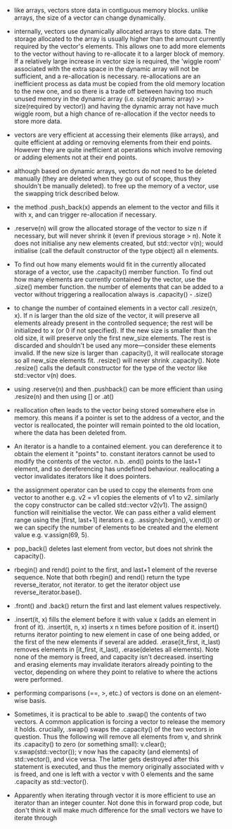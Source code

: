 - like arrays, vectors store data in contiguous memory blocks. unlike arrays, the size of a vector can change dynamically.

- internally, vectors use dynamically allocated arrays to store data. The storage allocated to the array is usually higher than the amount currently required by the vector's elements. This allows one to add more elements to the vector without having to re-allocate it to a larger block of memory. If a relatively large increase in vector size is required, the 'wiggle room' associated with the extra space in the dynamic array will not be sufficient, and a re-allocation is necessary. re-allocations are an inefficient process as data must be copied from the old memory location to the new one, and so there is a trade off between having too much unused memory in the dynamic array (i.e. size(dynamic array) >> size(required by vector)) and having the dynamic array not have much wiggle room, but a high chance of re-allocation if the vector needs to store more data.

- vectors are very efficient at accessing their elements (like arrays), and quite efficient at adding or removing elements from their end points. However they are quite inefficient at operations which involve removing or adding elements not at their end points.

- although based on dynamic arrays, vectors do not need to be deleted manually (they are deleted when they go out of scope, thus they shouldn't be manually deleted). to free up the memory of a vector, use the swapping trick described below.

- the method .push_back(x) appends an element to the vector and fills it with x, and can trigger re-allocation if necessary.

- .reserve(n) will grow the allocated storage of the vector to size n if necessary, but will never shrink it (even if previous storage > n). Note it does not initialise any new elements created, but std::vector<type> v(n); would initialise (call the default constructor of the type object) all n elements.

- To find out how many elements would fit in the currently allocated storage of a vector, use the .capacity() member function. To find out how many elements are currently contained by the vector, use the .size() member function. the number of elements that can be added to a vector without triggering a reallocation always is .capacity() - .size()

- to change the number of contained elements in a vector call .resize(n, x). If n is larger than the old size of the vector, it will preserve all elements already present in the controlled sequence; the rest will be initialized to x (or 0 if not specified). If the new size is smaller than the old size, it will preserve only the first new_size elements. The rest is discarded and shouldn't be used any more—consider these elements invalid. If the new size is larger than .capacity(), it will reallocate storage so all new_size elements fit. .resize() will never shrink .capacity(). Note .resize() calls the default constructor for the type of the vector like std::vector<type> v(n) does.

- using .reserve(n) and then .pushback() can be more efficient than using .resize(n) and then using [] or .at()

- reallocation often leads to the vector being stored somewhere else in memory. this means if a pointer is set to the address of a vector, and the vector is reallocated, the pointer will remain pointed to the old location, where the data has been deleted from.

- An iterator is a handle to a contained element. you can dereference it to obtain the element it "points" to. constant iterators cannot be used to modify the contents of the vector. n.b. .end() points to the last+1 element, and so dereferencing has undefined behaviour. reallocating a vector invalidates iterators like it does pointers.

- the assignment operator can be used to copy the elements from one vector to another e.g. v2 = v1 copies the elements of v1 to v2. similarly the copy constructor can be called std::vector<type> v2(v1). The assign() function will reinitialise the vector. We can pass either a valid element range using the [first, last+1] iterators e.g. .assign(v.begin(), v.end()) or we can specify the number of elements to be created and the element value e.g. v.assign(69, 5).

- pop_back() deletes last element from vector, but does not shrink the capacity().

-  rbegin() and rend() point to the first, and last+1 element of the reverse sequence. Note that both rbegin() and rend() return the type reverse_iterator, not iterator. to get the iterator object use reverse_iterator.base().

- .front() and .back() return the first and last element values respectively.

- .insert(it, x) fills the element before it with value x (adds an element in front of it). .insert(it, n, x) inserts x n times before position of it. insert() returns iterator pointing to new element in case of one being added, or the first of the new elements if several are added. .erase(it_first, it_last) removes elements in [it_first, it_last), .erase(deletes all elements). Note none of the memory is freed, and capacity isn't decreased. inserting and erasing elements may invalidate iterators already pointing to the vector, depending on where they point to relative to where the actions were performed.

- performing comparisons (==, >, etc.) of vectors is done on an element-wise basis.

- Sometimes, it is practical to be able to .swap() the contents of two vectors. A common application is forcing a vector to release the memory it holds. crucially, .swap() swaps the .capacity() of the two vectors in question. Thus the following will remove all elements from v, and shrink its .capacity() to zero (or something small): v.clear(); v.swap(std::vector<type>()); v now has the capacity (and elements) of std::vector<type>(), and vice versa. The latter gets destroyed after this statement is executed, and thus the memory originally associated with v is freed, and one is left with a vector v with 0 elements and the same .capacity as std::vector<type>().

- Apparently when iterating through vector it is more efficient to use an iterator than an integer counter. Not done this in forward prop code, but don't think it will make much difference for the small vectors we have to iterate through
